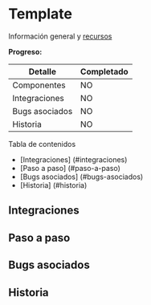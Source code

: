 # Template
Información general y [recursos](https://google.com)

**Progreso:**

| Detalle | Completado |
| ------ | ------ |
| Componentes | NO |
| Integraciones | NO |
| Bugs asociados | NO |
| Historia | NO |

Tabla de contenidos
- [Integraciones] (#integraciones)
- [Paso a paso] (#paso-a-paso)
- [Bugs asociados] (#bugs-asociados)
- [Historia] (#historia)

Integraciones
-------------

Paso a paso
-----------

Bugs asociados
--------------

Historia
--------
